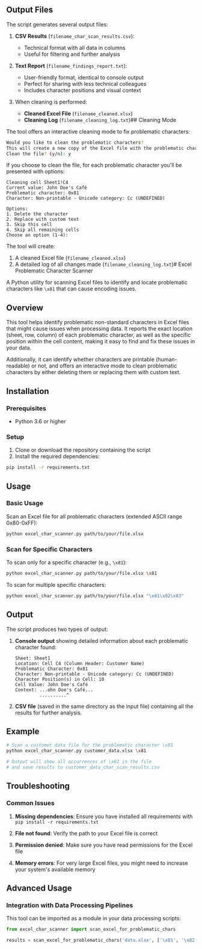## Output Files

The script generates several output files:

1. **CSV Results** (`filename_char_scan_results.csv`): 
   - Technical format with all data in columns
   - Useful for filtering and further analysis

2. **Text Report** (`filename_findings_report.txt`): 
   - User-friendly format, identical to console output
   - Perfect for sharing with less technical colleagues
   - Includes character positions and visual context
   
3. When cleaning is performed:
   - **Cleaned Excel File** (`filename_cleaned.xlsx`)
   - **Cleaning Log** (`filename_cleaning_log.txt`)## Cleaning Mode

The tool offers an interactive cleaning mode to fix problematic characters:

```bash
Would you like to clean the problematic characters?
This will create a new copy of the Excel file with the problematic characters handled.
Clean the file? (y/n): y
```

If you choose to clean the file, for each problematic character you'll be presented with options:

```
Cleaning cell Sheet1!C4
Current value: John Doe's Café
Problematic character: 0x81
Character: Non-printable - Unicode category: Cc (UNDEFINED)

Options:
1. Delete the character
2. Replace with custom text
3. Skip this cell
4. Skip all remaining cells
Choose an option (1-4): 
```

The tool will create:
1. A cleaned Excel file (`filename_cleaned.xlsx`)
2. A detailed log of all changes made (`filename_cleaning_log.txt`)# Excel Problematic Character Scanner

A Python utility for scanning Excel files to identify and locate problematic characters like `\x81` that can cause encoding issues.

## Overview

This tool helps identify problematic non-standard characters in Excel files that might cause issues when processing data. It reports the exact location (sheet, row, column) of each problematic character, as well as the specific position within the cell content, making it easy to find and fix these issues in your data. 

Additionally, it can identify whether characters are printable (human-readable) or not, and offers an interactive mode to clean problematic characters by either deleting them or replacing them with custom text.

## Installation

### Prerequisites

- Python 3.6 or higher

### Setup

1. Clone or download the repository containing the script
2. Install the required dependencies:

```bash
pip install -r requirements.txt
```

## Usage

### Basic Usage

Scan an Excel file for all problematic characters (extended ASCII range 0x80-0xFF):

```bash
python excel_char_scanner.py path/to/your/file.xlsx
```

### Scan for Specific Characters

To scan only for a specific character (e.g., `\x81`):

```bash
python excel_char_scanner.py path/to/your/file.xlsx \x81
```

To scan for multiple specific characters:

```bash
python excel_char_scanner.py path/to/your/file.xlsx "\x81\x82\x83"
```

## Output

The script produces two types of output:

1. **Console output** showing detailed information about each problematic character found:
   ```
   Sheet: Sheet1
   Location: Cell C4 (Column Header: Customer Name)
   Problematic Character: 0x81
   Character: Non-printable - Unicode category: Cc (UNDEFINED)
   Character Position(s) in Cell: 10
   Cell Value: John Doe's Café
   Context: ...ohn Doe's Café...
            ..........^
   ```

2. **CSV file** (saved in the same directory as the input file) containing all the results for further analysis.

## Example

```bash
# Scan a customer data file for the problematic character \x81
python excel_char_scanner.py customer_data.xlsx \x81

# Output will show all occurrences of \x81 in the file
# and save results to customer_data_char_scan_results.csv
```

## Troubleshooting

### Common Issues

1. **Missing dependencies**: Ensure you have installed all requirements with `pip install -r requirements.txt`

2. **File not found**: Verify the path to your Excel file is correct

3. **Permission denied**: Make sure you have read permissions for the Excel file

4. **Memory errors**: For very large Excel files, you might need to increase your system's available memory

## Advanced Usage

### Integration with Data Processing Pipelines

This tool can be imported as a module in your data processing scripts:

```python
from excel_char_scanner import scan_excel_for_problematic_chars

results = scan_excel_for_problematic_chars('data.xlsx', ['\x81', '\x82'])
```
